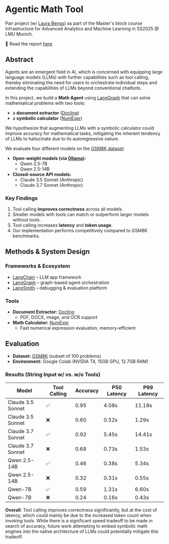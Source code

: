 # Agentic Math Tool
Pair project (w/ [Laura Bengs](https://github.com/LauraBengs)) as part of the Master's block course Infrastructure for Advanced Analytics and Machine Learning in SS2025 @ LMU Munich.  


📄 Read the report [here](https://github.com/ngoax/agent/blob/1aec0f7ccb558ce6b5a01e09d6dd8a994fd8953a/report.pdf)

## Abstract  
Agents are an emergent field in AI, which is concerned with equipping large language models (LLMs) with further capabilities such as tool calling, thereby eliminating the need for users to orchestrate individual steps and extending the capabilities of LLMs beyond conventional chatbots.

In this project, we build a **Math Agent** using [LangGraph](https://www.langchain.com/langgraph) that can solve mathematical problems with two tools:  
- a **document extractor** ([Docling](https://github.com/DS4SD/docling))  
- a **symbolic calculator** ([NumExpr](https://github.com/pydata/numexpr))

We hypothesize that augmenting LLMs with a symbolic calculator could improve accuracy for mathematical tasks, mitigating the inherent tendency of LLMs to hallucinate due to its autoregressive nature.

We evaluate four different models on the [GSM8K dataset](https://github.com/openai/grade-school-math):  
- **Open-weight models (via [Ollama](https://ollama.com/)):**  
  - Qwen 2.5-7B  
  - Qwen 2.5-14B  
- **Closed-source API models:**  
  - Claude 3.5 Sonnet (Anthropic)  
  - Claude 3.7 Sonnet (Anthropic)   

### Key Findings  
1. Tool calling **improves correctness** across all models.  
2. Smaller models with tools can match or outperform larger models without tools.  
3. Tool calling increases **latency** and **token usage**.  
4. Our implementation performs competitively compared to GSM8K benchmarks.  


## Methods & System Design  

### Frameworks & Ecosystem  
- [LangChain](https://www.langchain.com/) – LLM app framework  
- [LangGraph](https://www.langchain.com/langgraph) – graph-based agent orchestration  
- [LangSmith](https://www.langchain.com/langsmith) – debugging & evaluation platform  

### Tools  
- **Document Extractor:** [Docling](https://github.com/DS4SD/docling)  
  - PDF, DOCX, image, and OCR support 
- **Math Calculator:** [NumExpr](https://github.com/pydata/numexpr)  
  - Fast numerical expression evaluation, memory-efficient  


## Evaluation  

- **Dataset:** [GSM8K](https://github.com/openai/grade-school-math) (subset of 100 problems)  
- **Environment:** Google Colab (NVIDIA T4, 15GB GPU, 12.7GB RAM)  

### Results (String Input w/ vs. w/o Tools)  
| Model            | Tool Calling | Accuracy | P50 Latency   | P99 Latency  |
|------------------|--------------|-------------|-------|--------|
| Claude 3.5 Sonnet | ✅         | 0.95        | 4.08s | 11.18s |
| Claude 3.5 Sonnet | ❌        | 0.60        | 0.52s | 1.29s  |
| Claude 3.7 Sonnet | ✅         | 0.92        | 5.45s | 14.41s |
| Claude 3.7 Sonnet | ❌        | 0.68        | 0.73s | 1.53s  |
| Qwen 2.5-14B      | ✅         | 0.46        | 0.38s | 5.34s  |
| Qwen 2.5-14B      | ❌        | 0.32        | 0.31s | 0.55s  |
| Qwen-7B           | ✅         | 0.59        | 1.31s | 6.60s  |
| Qwen-7B           | ❌        | 0.24        | 0.16s | 0.43s  |

**Overall**: Tool calling improves correctness significantly, but at the cost of latency, which could mainly be due to the increased token count when invoking tools. While there is a significant speed tradeoff to be made in search of accuracy, future work attempting to embed symbolic math engines into the native architecture of LLMs could potentially mitigate this tradeoff. 

